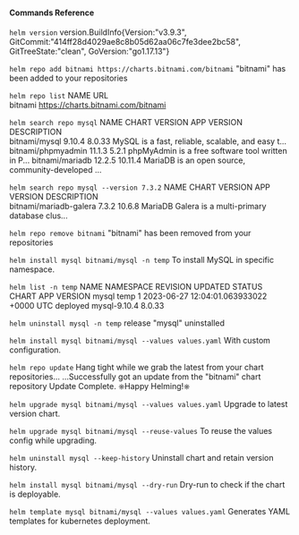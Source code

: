 #### Commands Reference

`helm version`
version.BuildInfo{Version:"v3.9.3", GitCommit:"414ff28d4029ae8c8b05d62aa06c7fe3dee2bc58", GitTreeState:"clean", GoVersion:"go1.17.13"}

`helm repo add bitnami https://charts.bitnami.com/bitnami`
"bitnami" has been added to your repositories

`helm repo list`
NAME    URL                               
bitnami https://charts.bitnami.com/bitnami

`helm search repo mysql`
NAME                    CHART VERSION   APP VERSION     DESCRIPTION                                       
bitnami/mysql           9.10.4          8.0.33          MySQL is a fast, reliable, scalable, and easy t...
bitnami/phpmyadmin      11.1.3          5.2.1           phpMyAdmin is a free software tool written in P...
bitnami/mariadb         12.2.5          10.11.4         MariaDB is an open source, community-developed ...

`helm search repo mysql --version 7.3.2`
NAME                    CHART VERSION   APP VERSION     DESCRIPTION                                       
bitnami/mariadb-galera  7.3.2           10.6.8          MariaDB Galera is a multi-primary database clus...

`helm repo remove bitnami`
"bitnami" has been removed from your repositories

`helm install mysql bitnami/mysql -n temp`
To install MySQL in specific namespace.

`helm list -n temp`
NAME    NAMESPACE       REVISION        UPDATED                                 STATUS          CHART           APP VERSION
mysql   temp            1               2023-06-27 12:04:01.063933022 +0000 UTC deployed        mysql-9.10.4    8.0.33

`helm uninstall mysql -n temp`
release "mysql" uninstalled

`helm install mysql bitnami/mysql --values values.yaml`
With custom configuration.

`helm repo update`
Hang tight while we grab the latest from your chart repositories...
...Successfully got an update from the "bitnami" chart repository
Update Complete. ⎈Happy Helming!⎈

`helm upgrade mysql bitnami/mysql --values values.yaml`
Upgrade to latest version chart.

`helm upgrade mysql bitnami/mysql --reuse-values`
To reuse the values config while upgrading.

`helm uninstall mysql --keep-history`
Uninstall chart and retain version history.

`helm install mysql bitnami/mysql --dry-run`
Dry-run to check if the chart is deployable.

`helm template mysql bitnami/mysql --values values.yaml`
Generates YAML templates for kubernetes deployment.